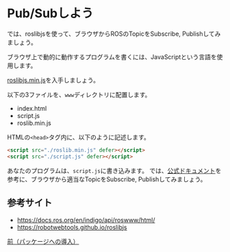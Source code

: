 # Pub/Subしよう
では、roslibjsを使って、ブラウザからROSのTopicをSubscribe, Publishしてみましょう。

ブラウザ上で動的に動作するプログラムを書くには、JavaScriptという言語を使用します。

[roslibjs.min.js](https://github.com/RobotWebTools/roslibjs)を入手しましょう。

以下の3ファイルを、`www`ディレクトリに配置します。
- index.html
- script.js
- roslib.min.js

HTMLの`<head>`タグ内に、以下のように記述します。

```html
<script src="./roslib.min.js" defer></script>
<script src="./script.js" defer></script>
```

あなたのプログラムは、`script.js`に書き込みます。
では、[公式ドキュメント](https://wiki.ros.org/roslibjs/Tutorials/BasicRosFunctionality)を参考に、ブラウザから適当なTopicをSubscribe, Publishしてみましょう。


## 参考サイト
- https://docs.ros.org/en/indigo/api/roswww/html/
- https://robotwebtools.github.io/roslibjs

[前（パッケージへの導入）](integration.md)